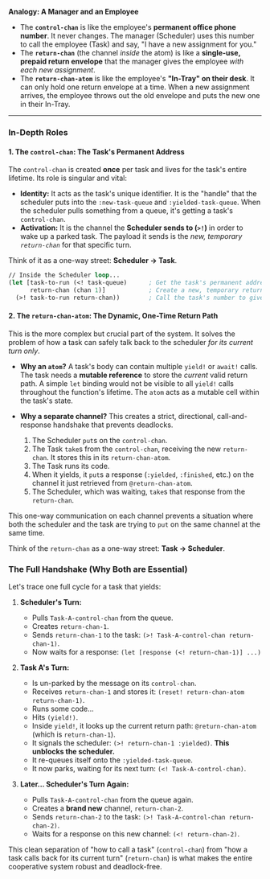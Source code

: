 **Analogy: A Manager and an Employee**

*   The **`control-chan`** is like the employee's **permanent office phone number**. It never changes. The manager (Scheduler) uses this number to call the employee (Task) and say, "I have a new assignment for you."
*   The **`return-chan`** (the channel *inside* the atom) is like a **single-use, prepaid return envelope** that the manager gives the employee *with each new assignment*.
*   The **`return-chan-atom`** is like the employee's **"In-Tray" on their desk**. It can only hold one return envelope at a time. When a new assignment arrives, the employee throws out the old envelope and puts the new one in their In-Tray.

---

### In-Depth Roles

#### 1. The `control-chan`: The Task's Permanent Address

The `control-chan` is created **once** per task and lives for the task's entire lifetime. Its role is singular and vital:

*   **Identity:** It acts as the task's unique identifier. It is the "handle" that the scheduler puts into the `:new-task-queue` and `:yielded-task-queue`. When the scheduler pulls something from a queue, it's getting a task's `control-chan`.
*   **Activation:** It is the channel the **Scheduler sends to (`>!`)** in order to wake up a parked task. The payload it sends is the *new, temporary `return-chan`* for that specific turn.

Think of it as a one-way street: **Scheduler -> Task**.

```clojure
// Inside the Scheduler loop...
(let [task-to-run (<! task-queue)      ; Get the task's permanent address
      return-chan (chan 1)]            ; Create a new, temporary return path
  (>! task-to-run return-chan))        ; Call the task's number to give it the assignment
```

#### 2. The `return-chan-atom`: The Dynamic, One-Time Return Path

This is the more complex but crucial part of the system. It solves the problem of how a task can safely talk back to the scheduler *for its current turn only*.

*   **Why an `atom`?** A task's body can contain multiple `yield!` or `await!` calls. The task needs a **mutable reference** to store the *current* valid return path. A simple `let` binding would not be visible to all `yield!` calls throughout the function's lifetime. The `atom` acts as a mutable cell within the task's state.

*   **Why a separate channel?** This creates a strict, directional, call-and-response handshake that prevents deadlocks.
    1.  The Scheduler `put`s on the `control-chan`.
    2.  The Task `take`s from the `control-chan`, receiving the new `return-chan`. It stores this in its `return-chan-atom`.
    3.  The Task runs its code.
    4.  When it yields, it `put`s a response (`:yielded`, `:finished`, etc.) on the channel it just retrieved from `@return-chan-atom`.
    5.  The Scheduler, which was waiting, `take`s that response from the `return-chan`.

This one-way communication on each channel prevents a situation where both the scheduler and the task are trying to `put` on the same channel at the same time.

Think of the `return-chan` as a one-way street: **Task -> Scheduler**.

### The Full Handshake (Why Both are Essential)

Let's trace one full cycle for a task that yields:

1.  **Scheduler's Turn:**
    *   Pulls `Task-A-control-chan` from the queue.
    *   Creates `return-chan-1`.
    *   Sends `return-chan-1` to the task: `(>! Task-A-control-chan return-chan-1)`.
    *   Now waits for a response: `(let [response (<! return-chan-1)] ...)`

2.  **Task A's Turn:**
    *   Is un-parked by the message on its `control-chan`.
    *   Receives `return-chan-1` and stores it: `(reset! return-chan-atom return-chan-1)`.
    *   Runs some code...
    *   Hits `(yield!)`.
    *   Inside `yield!`, it looks up the current return path: `@return-chan-atom` (which is `return-chan-1`).
    *   It signals the scheduler: `(>! return-chan-1 :yielded)`. **This unblocks the scheduler.**
    *   It re-queues itself onto the `:yielded-task-queue`.
    *   It now parks, waiting for its next turn: `(<! Task-A-control-chan)`.

3.  **Later... Scheduler's Turn Again:**
    *   Pulls `Task-A-control-chan` from the queue again.
    *   Creates a **brand new** channel, `return-chan-2`.
    *   Sends `return-chan-2` to the task: `(>! Task-A-control-chan return-chan-2)`.
    *   Waits for a response on this new channel: `(<! return-chan-2)`.

This clean separation of "how to call a task" (`control-chan`) from "how a task calls back for its current turn" (`return-chan`) is what makes the entire cooperative system robust and deadlock-free.